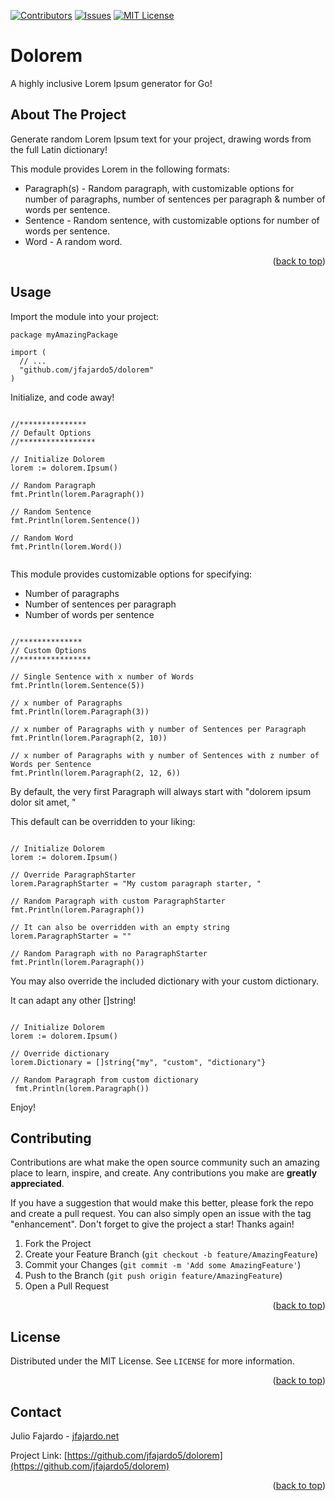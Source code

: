<a name="readme-top"></a>

[![Contributors][contributors-shield]][contributors-url]
[![Issues][issues-shield]][issues-url]
[![MIT License][license-shield]][license-url]

<div align="left">

<h1>Dolorem</h1>
  <p>
    A highly inclusive Lorem Ipsum generator for Go!
    <br />
  </p>
</div>

<!-- ABOUT THE PROJECT -->
## About The Project

Generate random Lorem Ipsum text for your project, drawing words from the full Latin dictionary!

This module provides Lorem in the following formats:

  * Paragraph(s) - Random paragraph, with customizable options for number of paragraphs, number of sentences per paragraph & number of words per sentence.
  * Sentence - Random sentence, with customizable options for number of words per sentence.
  * Word - A random word.

<p align="right">(<a href="#readme-top">back to top</a>)</p>

<!-- USAGE -->
## Usage

Import the module into your project:

~~~
package myAmazingPackage

import (
  // ...
  "github.com/jfajardo5/dolorem"
)
~~~

Initialize, and code away!

~~~

//***************
// Default Options
//*****************

// Initialize Dolorem
lorem := dolorem.Ipsum()

// Random Paragraph
fmt.Println(lorem.Paragraph())

// Random Sentence
fmt.Println(lorem.Sentence())

// Random Word
fmt.Println(lorem.Word())
	
~~~

This module provides customizable options for specifying:

  * Number of paragraphs
  * Number of sentences per paragraph
  * Number of words per sentence

~~~

//**************
// Custom Options
//****************

// Single Sentence with x number of Words
fmt.Println(lorem.Sentence(5))

// x number of Paragraphs
fmt.Println(lorem.Paragraph(3))

// x number of Paragraphs with y number of Sentences per Paragraph
fmt.Println(lorem.Paragraph(2, 10))

// x number of Paragraphs with y number of Sentences with z number of Words per Sentence
fmt.Println(lorem.Paragraph(2, 12, 6))

~~~

By default, the very first Paragraph will always start with "dolorem ipsum dolor sit amet, "

This default can be overridden to your liking:

~~~

// Initialize Dolorem
lorem := dolorem.Ipsum()

// Override ParagraphStarter
lorem.ParagraphStarter = "My custom paragraph starter, "

// Random Paragraph with custom ParagraphStarter
fmt.Println(lorem.Paragraph())

// It can also be overridden with an empty string
lorem.ParagraphStarter = ""
  
// Random Paragraph with no ParagraphStarter
fmt.Println(lorem.Paragraph())

~~~

You may also override the included dictionary with your custom dictionary.

It can adapt any other []string!

~~~

// Initialize Dolorem
lorem := dolorem.Ipsum()

// Override dictionary
lorem.Dictionary = []string{"my", "custom", "dictionary"}

// Random Paragraph from custom dictionary
 fmt.Println(lorem.Paragraph())

~~~

Enjoy!



<!-- CONTRIBUTING -->
## Contributing

Contributions are what make the open source community such an amazing place to learn, inspire, and create. Any contributions you make are **greatly appreciated**.

If you have a suggestion that would make this better, please fork the repo and create a pull request. You can also simply open an issue with the tag "enhancement".
Don't forget to give the project a star! Thanks again!

1. Fork the Project
2. Create your Feature Branch (`git checkout -b feature/AmazingFeature`)
3. Commit your Changes (`git commit -m 'Add some AmazingFeature'`)
4. Push to the Branch (`git push origin feature/AmazingFeature`)
5. Open a Pull Request

<p align="right">(<a href="#readme-top">back to top</a>)</p>



<!-- LICENSE -->
## License

Distributed under the MIT License. See `LICENSE` for more information.

<p align="right">(<a href="#readme-top">back to top</a>)</p>



<!-- CONTACT -->
## Contact

Julio Fajardo - [jfajardo.net](https://jfajardo.net)

Project Link: [https://github.com/jfajardo5/dolorem](https://github.com/jfajardo5/dolorem)

<p align="right">(<a href="#readme-top">back to top</a>)</p>




<!-- MARKDOWN LINKS & IMAGES -->
<!-- https://www.markdownguide.org/basic-syntax/#reference-style-links -->
[contributors-shield]: https://img.shields.io/github/contributors/jfajardo5/dolorem.svg?style=for-the-badge
[contributors-url]: https://github.com/jfajardo5/dolorem/graphs/contributors
[issues-shield]: https://img.shields.io/github/issues/jfajardo5/dolorem.svg?style=for-the-badge
[issues-url]: https://github.com/jfajardo5/dolorem/issues
[license-shield]: https://img.shields.io/github/license/jfajardo5/dolorem.svg?style=for-the-badge
[license-url]: https://github.com/jfajardo5/dolorem/blob/main/LICENSE
